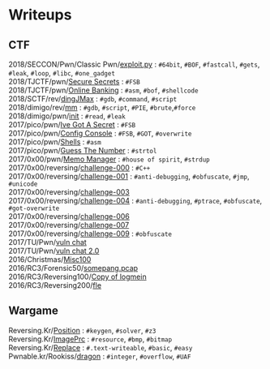 # Writeups
## CTF
2018/SECCON/Pwn/Classic Pwn/[exploit.py](./CTF/2018/SECCON/Pwn/Classic%20Pwn/exploit.py) : `#64bit`, `#BOF`, `#fastcall`, `#gets`, `#leak`, `#loop`, `#libc`, `#one_gadget`  
2018/TJCTF/pwn/[Secure Secrets](./CTF/2018/TJCTF/pwn/Secure%20Secrets) : `#FSB`  
2018/TJCTF/pwn/[Online Banking](./CTF/2018/TJCTF/pwn/Online%20Banking) : `#asm`, `#bof`, `#shellcode`  
2018/SCTF/rev/[dingJMax](./CTF/2018/SCTF/rev/dingJMax) : `#gdb`, `#command`, `#script`  
2018/dimigo/rev/[mm](./CTF/2018/dimigo/rev/mm) : `#gdb`, `#script`, `#PIE`, `#brute`,`#force`  
2018/dimigo/pwn/[init](./CTF/2018/dimigo/pwn/init) : `#read`, `#leak`  
2017/pico/pwn/[Ive Got A Secret](./CTF/2017/pico/pwn/Ive%20Got%20A%20Secret) : `#FSB`  
2017/pico/pwn/[Config Console](./CTF/2017/pico/pwn/Config%20Console) : `#FSB`, `#GOT`, `#overwrite`  
2017/pico/pwn/[Shells](./CTF/2017/pico/pwn/Shells) : `#asm`  
2017/pico/pwn/[Guess The Number](./CTF/2017/pico/pwn/Guess%20The%20Number) : `#strtol`  
2017/0x00/pwn/[Memo Manager](./CTF/2017/0x00/pwn/memo) : `#house of spirit`, `#strdup`  
2017/0x00/reversing/[challenge-000](./CTF/2017/0x00/reversing/challenge-000) : `#C++`  
2017/0x00/reversing/[challenge-001](./CTF/2017/0x00/reversing/challenge-001) : `#anti-debugging`, `#obfuscate`, `#jmp`, `#unicode`  
2017/0x00/reversing/[challenge-003](./CTF/2017/0x00/reversing/challenge-003)  
2017/0x00/reversing/[challenge-004](./CTF/2017/0x00/reversing/challenge-004) : `#anti-debugging`, `#ptrace`, `#obfuscate`, `#got-overwrite`  
2017/0x00/reversing/[challenge-006](./CTF/2017/0x00/reversing/challenge-006)  
2017/0x00/reversing/[challenge-007](./CTF/2017/0x00/reversing/challenge-007)  
2017/0x00/reversing/[challenge-009](./CTF/2017/0x00/reversing/challenge-009) : `#obfuscate`  
2017/TU/Pwn/[vuln chat](./CTF/2017/TU/Pwn/vuln%20chat)  
2017/TU/Pwn/[vuln chat 2.0](./CTF/2017/TU/Pwn/vuln%20chat%202.0)  
2016/Christmas/[Misc100](./CTF/2016/Christmas/Misc100)  
2016/RC3/Forensic50/[somepang.pcap](https://github.com/j3rrry/Writeups/raw/master/CTF/2016/RC3/Forensic50/somepang.pcap)<br />
2016/RC3/Reversing100/[Copy of logmein](https://github.com/j3rrry/Writeups/raw/master/CTF/2016/RC3/Reversing100/Copy%20of%20logmein)<br />
2016/RC3/Reversing200/[fle](https://github.com/j3rrry/Writeups/raw/master/CTF/2016/RC3/Reversing200/fle)  
## Wargame
Reversing.Kr/[Position](./Wargame/Reversing.Kr/Position) : `#keygen`, `#solver`, `#z3`  
Reversing.Kr/[ImagePrc](./Wargame/Reversing.Kr/ImagePrc) : `#resource`, `#bmp`, `#bitmap`  
Reversing.Kr/[Replace](./Wargame/Reversing.Kr/Replace) : `#.text-writeable`, `#basic`, `#easy`  
Pwnable.kr/Rookiss/[dragon](./Writeups/Wargame/Pwnable.kr/Rookiss/dragon) : `#integer`, `#overflow`, `#UAF`
